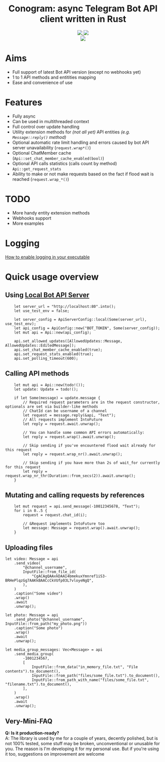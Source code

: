 
<div align="center">
    <h1><b>Conogram: async Telegram Bot API client written in Rust</b></h1>
    <a href="https://core.telegram.org/bots/api#april-11-2025">
        <img src="https://img.shields.io/badge/Bot%20API%20version-9.0-brightgreen?style=for-the-badge">
    </a>
    <a href="https://crates.io/crates/conogram">
        <img src="https://img.shields.io/crates/v/conogram.svg?style=for-the-badge">
    </a>
    <br>
    <a href="https://github.com/ENCRYPTEDFOREVER/conogram/actions">
        <img src="https://github.com/ENCRYPTEDFOREVER/conogram/workflows/Build/badge.svg">
    </a>
</div>

# Aims
 - Full support of latest Bot API version (except no webhooks yet)
 - 1 to 1 API methods and entitities mapping
 - Ease and convenience of use

# Features
- Fully async
- Can be used in multithreaded context
- Full control over update handling
- Utility extension methods for _(not all yet)_ API entities _(e.g. ``Message::reply()`` method)_
- Optional automatic rate limit handling and errors caused by bot API server unavailability (``request.wrap*()``)
- Optional ChatMember cache (``Api::set_chat_member_cache_enabled(bool)``)
- Optional API calls statistics (calls count by method) ``Api::get_request_stats``
- Ability to make or not make requests based on the fact if flood wait is reached (``request.wrap_*()``)

# TODO
- More handy entity extension methods
- Webhooks support
- More examples

# Logging
[How to enable logging in your executable](https://github.com/rust-lang/log#in-executables)

# Quick usage overview

## Using [Local Bot API Server](https://core.telegram.org/bots/api#using-a-local-bot-api-server)

```rust, no_run
    let server_url = "http://localhost:80".into();
    let use_test_env = false;

    let server_config = ApiServerConfig::local(Some(server_url), use_test_env);
    let api_config = ApiConfig::new("BOT_TOKEN", Some(server_config));
    let mut api = Api::new(api_config);
    
    api.set_allowed_updates([AllowedUpdates::Message, AllowedUpdates::EditedMessage]);
    api.set_chat_member_cache_enabled(true);
    api.set_request_stats_enabled(true);
    api.set_polling_timeout(600);
```

<!-- ## Setting default [`parse_mode`](https://core.telegram.org/bots/api#formatting-options)
```rust, no_run
    let mut api = API::new(/**/);

    // Setting parse_mode for sendMessage request
    api.set_default_request_param(SendMessageRequest::get_name(), "parse_mode", "html")?;

    // For all applicable requests
    api.set_parse_mode("html")?;
``` -->

## Calling API methods
```rust, no_run
    let mut api = Api::new(todo!());
    let update: Update = todo!();

    if let Some(message) = update.message {
        // Required request parameters are in the request constructor, optionals are set via builder-like methods
        // ChatId can be username of a channel
        let request = message.reply(&api, "Text");
        // All requests implement IntoFuture
        let reply = request.await.unwrap();

        // You can handle some common API errors automatically:
        let reply = request.wrap().await.unwrap();

        // Skip sending if you've encountered flood wait already for this request
        let reply = request.wrap_nr().await.unwrap();

        // Skip sending if you have more than 2s of wait_for currently for this request
        let reply = request.wrap_nr_thr(Duration::from_secs(2)).await.unwrap();
    }
```

## Mutating and calling requests by references
```rust, no_run    
    let mut request = api.send_message(-10012345678, "Text");
    for i in 0..5 {
        request = request.chat_id(i);

        // &Request implements IntoFuture too
        let message: Message = request.wrap().await.unwrap();
    }
```

## Uploading files
```rust, no_run
let video: Message = api
    .send_video(
        "@channel_username",
        InputFile::from_file_id(
            "CgACAgQAAxkDAAI4bmekuxYmnref1iS3-BRHePlqzGg7AAKkBAACcCkVUfp03L7vloyeNgQ",
        ),
    )
    .caption("Some video")
    .wrap()
    .await
    .unwrap();

let photo: Message = api
    .send_photo("@channel_username", InputFile::from_path("my_photo.png"))
    .caption("Some photo")
    .wrap()
    .await
    .unwrap();

let media_group_messages: Vec<Message> = api
    .send_media_group(
        -1001234567,
        [
            InputFile::from_data("in_memory_file.txt", "File contents").to_document(),
            InputFile::from_path("files/some_file.txt").to_document(),
            InputFile::from_path_with_name("files/some_file.txt", "filename.txt").to_document(),
        ],
    )
    .wrap()
    .await
    .unwrap();
```

## Very-Mini-FAQ
**Q: Is it production-ready?**<br>
A: The library is used by me for a couple of years, decently polished, but is not 100% tested, some stuff may be broken, unconventional or unusable for you. 
The reason is I'm developing it for my personal use. But if you're using it too, suggestions on improvement are welcome<br><br>
